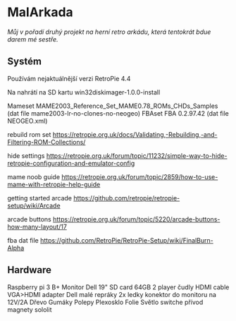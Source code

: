 # MalArkada

*Můj v pořadí druhý projekt na herní retro arkádu, která tentokrát bdue darem mé sestře.*

## Systém

Používám nejaktuálnější verzi RetroPie 4.4

Na nahrátí na SD kartu win32diskimager-1.0.0-install

Mameset MAME2003_Reference_Set_MAME0.78_ROMs_CHDs_Samples (dat file mame2003-lr-no-clones-no-neogeo)
FBAset FBA 0.2.97.42 (dat file NEOGEO.xml)


rebuild rom set
https://retropie.org.uk/docs/Validating,-Rebuilding,-and-Filtering-ROM-Collections/

hide settings 
https://retropie.org.uk/forum/topic/11232/simple-way-to-hide-retropie-configuration-and-emulator-config


mame noob guide
https://retropie.org.uk/forum/topic/2859/how-to-use-mame-with-retropie-help-guide

getting started arcade
https://github.com/retropie/retropie-setup/wiki/Arcade


arcade buttons
https://retropie.org.uk/forum/topic/5220/arcade-buttons-how-many-layout/17


fba dat file
https://github.com/RetroPie/RetroPie-Setup/wiki/FinalBurn-Alpha

## Hardware

Raspberry pi 3 B+
Monitor Dell 19"
SD card 64GB
2 player čudly
HDMI cable
VGA>HDMI adapter
Dell malé repráky
2x ledky
konektor do monitoru na 12V/2A
Dřevo
Gumáky
Polepy
Plexosklo
Folie
Světlo
switche
přívod
magnety
sololit

